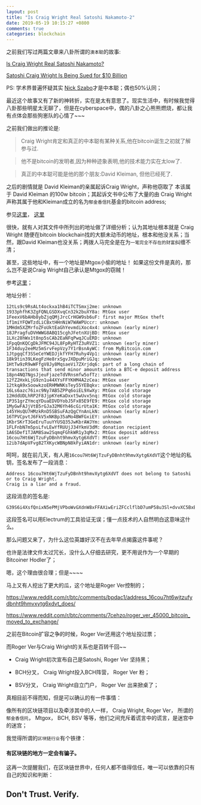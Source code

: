 ```yaml
---
layout: post
title: "Is Craig Wright Real Satoshi Nakamoto-2"
date: 2019-05-19 10:15:27 +0800
comments: true
categories: blockchain
---
```


之前我们写过两篇文章来八卦所谓的`澳本聪`的故事:

[Is Craig Wright Real Satoshi Nakamoto?](https://happy123.me/blog/2016/05/02/is-craig-wright-real-satoshi-nakamoto/)

[Satoshi Craig Wright Is Being Sued for $10 Billion](https://happy123.me/blog/2018/04/22/satoshi-craig-wright-is-being-sued-for-10-dollars-billion/)

PS: 学术界普遍怀疑其实 [Nick Szabo](https://www.blogger.com/profile/16820399856274245684)才是中本聪；偶也50%认同；

最近这个故事又有了新的神转折，实在是太有意思了。现实生活中，有时候我觉得八卦那些明星太无聊了，但是在cyberspace中，偶的八卦之心熊熊燃烧，都让我有点体会那些狗崽队的心情了~~~

<!-- more -->

之前我们做出的推论是:

> Craig Wright肯定和真正的中本聪有某种关系,他在bitcoin诞生之初就了解参与过.

> 他不是bitcoin的发明者,因为种种迹象表明,他的技术能力实在太low了.

> 真正的中本聪可能是他的那个朋友:David Kleiman, 但他已经死了.

之后的剧情就是 David Kleiman的亲属起诉Craig Wright，声称他窃取了 本该属于  David Kleiman 的100w bitcoin；其起诉文书中公布了大量的由 Craig Wright声称其属于他和Kleiman成立的名为`郁金香信托`基金的bitcoin address;

参见[这里](https://www.coindesk.com/satoshi-craig-wright-sued-10-billion)， [这里](https://www.reddit.com/r/Bitcoin/comments/80e2l9/10_billion_lawsuit_filed_against_craig_wright/)

很快，就有人对其文件中所列出的地址做了详细分析；认为其地址根本就是 Craig Wright 随便在bitcoin blockchain找的大额未动币的地址，根本和他没关系；当然，跟David Kleiman也没关系；两拨人马完全是在为`一笔完全不存在的财富`纠缠不清；

甚至，这些地址中，有一个地址是Mtgox小偷的地址！ 如果这份文件是真的，那么岂不是说Craig Wright自己承认是Mtgox的窃贼！

参考[这里](https://blog.wizsec.jp/2018/02/kleiman-v-craig-wright-bitcoins.html)；

地址分析：

```
12tLs9c9RsALt4ockxa1hB4iTCTSmxj2me: unknown
1933phfhK3ZgFQNLGSDXvqCn32k2buXY8a: MtGox user
1FeexV6bAHb8ybZjqQMjJrcCrHGW9sb6uF: first major MtGox theft
1f1miYFQWTzdLiCBxtHHnNiW7WAWPUccr: unknown
1MHdm5XZMrfoZFoUktEaGhYevmdiXoc4x4: unknown (early miner)
18JPragfuDVHWWG8ABQ15cghJFetnXUjBD: MtGox user
1LXc28hWx1t8np5sCAb2EaNFqPwqJCuERD: unknown
1FpqQnKQCgDkJFMC94JL8FpRyHTZ3uRVZ1: unknown (early miner)
1F34duy2eeMz5mSrvFepVzy7Y1rBsnAyWC: from MyBitcoin.com
1JtpgqCf3SSeCeYWEDJjkfYFH7Ruhy4Vp1: unknown (early miner)
18k9tin39LKegFzHe8rxSgvJXDpuMriGJq: unknown
1HtTw9zR9wWFfgV8Jy8MqsaeVi7ZXrjdq6: part of a long chain of transactions that send minor amounts into a BTC-e deposit address
18pn4NQ7NgsJjeuFjazeTdVRnsmfw5ofTz: unknown
12fZ2HxkLjG9zn1u44XYsFFYKHM4A2zCea: MtGox user
12tkqA9xSoowkzoERHMWNKsTey55YEBqkv: unknown (early miner)
16Ls6azc76ixc9Ny7AB5ZPPq6oiEL9XwXy: MtGox cold storage
12HddUDLhRP2F8JjpKYeKaDxxt5wUvx5nq: MtGox cold storage
1P3S1grZYmcqYDuaEDVDYobJ5Fx85E9fE9: MtGox cold storage
1MyGwFAJjVtB5rGJa32M6Yh46cGirUta1K: MtGox cold storage
145YHsQU7HMzkRnD5SBSuFAzQgCYnAnLkN: unknown (early miner)
16TPVCpvtJ6FkV5xNKBp35aMo4BWFGxiEY: unknown
1KbrSKrT3GeEruTuuYYUSQ35JwKbrAWJYm: unknown
1FLFnbN7m5psLfvLEwYfRUUjJ34YkmV3dM: donation recipient
1A6SDef1TJAM8Saw2SqmqFGhkWR1y3qMx2: MtGox deposit address
16cou7Ht6WjTzuFyDBnht9hmvXytg6XdVT: MtGox user
12ib7dApVFvg82TXKycWBNpN8kFyiAN1dr: unknown (early miner)
```

呵呵，就在前几天，有人用`16cou7Ht6WjTzuFyDBnht9hmvXytg6XdVT`这个地址的私钥，签名发布了一段消息：

```
Address 16cou7Ht6WjTzuFyDBnht9hmvXytg6XdVT does not belong to Satoshi or to Craig Wright.
Craig is a liar and a fraud.
```

这段消息的签名是:

```
G39S6i4XsfQnixN5ePMjVPboWvGXdnW8xFFAXiwEriZFCclflbD7umP58u3Sl+dvvXC5BxBrRNkTMNf92O1UIXw=
```
这段签名可以用Electrum的工具验证无误；懂一点技术的人自然明白这意味这什么。

那么问题又来了，为什么这位英雄好汉不在去年早点揭露这件事呢？

也许是法律文件太过冗长，没什么人仔细去研究，更不用说作为一个早期的Bitcoiner Hodler了；

嗯，这个理由很合理；但是~~~~

马上又有人挖出了更大的瓜，这个地址是Roger Ver控制的；

https://www.reddit.com/r/btc/comments/bpdac1/address_16cou7ht6wjtzufydbnht9hmvxytg6xdvt_does/

https://www.reddit.com/r/btc/comments/7cehzo/roger_ver_45000_bitcoin_moved_to_exchange/

之前在Bitcoin扩容之争的时候，Roger Ver还用这个地址投过票；

而Roger Ver与Craig Wright的关系也是百转千回~~

* Craig Wright初次宣布自己是Satoshi, Roger Ver 坚持黑；

* BCH分叉， Craig Wright投入BCH阵营， Roger Ver 粉；

* BSV分叉， Craig Wright自立门户， Roger Ver 出来掀桌了；

真相目前不得而知，但是可以确认的有一件事情：

像所有的区块链项目以及牵涉其中的人一样， Craig Wright, Roger Ver， 所谓的`郁金香信托`， Mtgox， BCH, BSV 等等，他们之间充斥着谎言中的谎言，是迷宫中的迷宫；

我觉得所谓的`区块链行业`有个铁律：

#### 有区块链的地方一定会有骗子。

这再一次提醒我们，在区块链世界中，任何人都不值得信任，唯一可以依靠的只有自己的知识和判断：

## Don't Trust. Verify.
